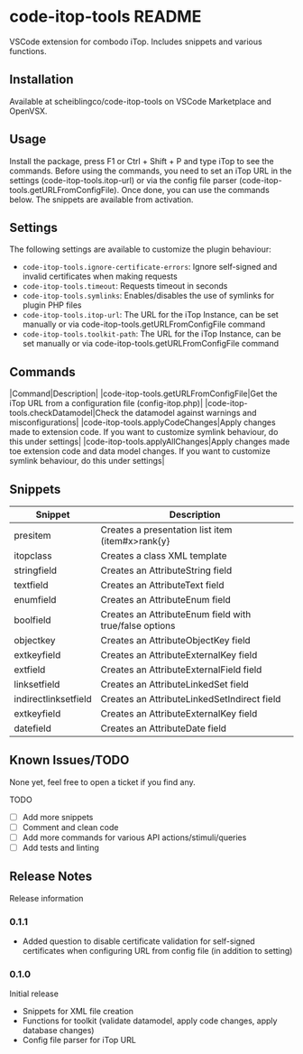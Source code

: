 # code-itop-tools README
VSCode extension for combodo iTop. Includes snippets and various functions.

## Installation
Available at scheiblingco/code-itop-tools on VSCode Marketplace and OpenVSX.

## Usage
Install the package, press F1 or Ctrl + Shift + P and type iTop to see the commands. Before using the commands, you need to set an iTop URL in the settings (code-itop-tools.itop-url) or via the config file parser (code-itop-tools.getURLFromConfigFile).
Once done, you can use the commands below. The snippets are available from activation.

## Settings
The following settings are available to customize the plugin behaviour:
* `code-itop-tools.ignore-certificate-errors`: Ignore self-signed and invalid certificates when making requests
* `code-itop-tools.timeout`: Requests timeout in seconds
* `code-itop-tools.symlinks`: Enables/disables the use of symlinks for plugin PHP files
* `code-itop-tools.itop-url`: The URL for the iTop Instance, can be set manually or via code-itop-tools.getURLFromConfigFile command
* `code-itop-tools.toolkit-path`: The URL for the iTop Instance, can be set manually or via code-itop-tools.getURLFromConfigFile command

## Commands
|Command|Description|
|code-itop-tools.getURLFromConfigFile|Get the iTop URL from a configuration file (config-itop.php)|
|code-itop-tools.checkDatamodel|Check the datamodel against warnings and misconfigurations|
|code-itop-tools.applyCodeChanges|Apply changes made to extension code. If you want to customize symlink behaviour, do this under settings|
|code-itop-tools.applyAllChanges|Apply changes made toe extension code and data model changes. If you want to customize symlink behaviour, do this under settings|

## Snippets
|Snippet|Description|
|---|---|
|presitem|Creates a presentation list item (item#x>rank{y}|
|itopclass|Creates a class XML template|
|stringfield|Creates an AttributeString field|
|textfield|Creates an AttributeText field|
|enumfield|Creates an AttributeEnum field|
|boolfield|Creates an AttributeEnum field with true/false options|
|objectkey|Creates an AttributeObjectKey field|
|extkeyfield|Creates an AttributeExternalKey field|
|extfield|Creates an AttributeExternalField field|
|linksetfield|Creates an AttributeLinkedSet field|
|indirectlinksetfield|Creates an AttributeLinkedSetIndirect field|
|extkeyfield|Creates an AttributeExternalKey field|
|datefield|Creates an AttributeDate field|


## Known Issues/TODO
None yet, feel free to open a ticket if you find any.

TODO
- [ ] Add more snippets
- [ ] Comment and clean code
- [ ] Add more commands for various API actions/stimuli/queries
- [ ] Add tests and linting 

## Release Notes
Release information

### 0.1.1
- Added question to disable certificate validation for self-signed certificates when configuring URL from config file (in addition to setting)

### 0.1.0
Initial release

- Snippets for XML file creation
- Functions for toolkit (validate datamodel, apply code changes, apply database changes)
- Config file parser for iTop URL